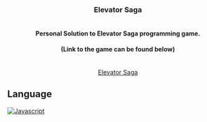 <div align="center">
  
  <h3>Elevator Saga</h3>

  <a href="https://github.com/VPYen/ElevatorSagaSolution">
    <img src="./letstalk/src/assets/images/talkingKawaii192.png" alt="" />
  </a>
  <h4>
    Personal Solution to Elevator Saga programming game.
  </h4>
  <h4>
     (Link to the game can be found below)
  </h4>
  <br>
  <a href="https://play.elevatorsaga.com/">Elevator Saga</a>
</div>

<!-- Languages-->
## Language
[![Javascript][Javascript]][Javascript-url] 



<!-- MARKDOWN LINKS & IMAGES -->
<!-- https://www.markdownguide.org/basic-syntax/#reference-style-links -->
[Javascript]: https://img.shields.io/badge/Javascript-23272f?style=for-the-badge&logo=Javascript
[Javascript-url]: https://developer.mozilla.org/en-US/docs/Web/JavaScript
